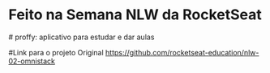 <h1>Feito na Semana NLW da RocketSeat</h1> 
# proffy: aplicativo para estudar e dar aulas

#Link para o projeto Original
https://github.com/rocketseat-education/nlw-02-omnistack
